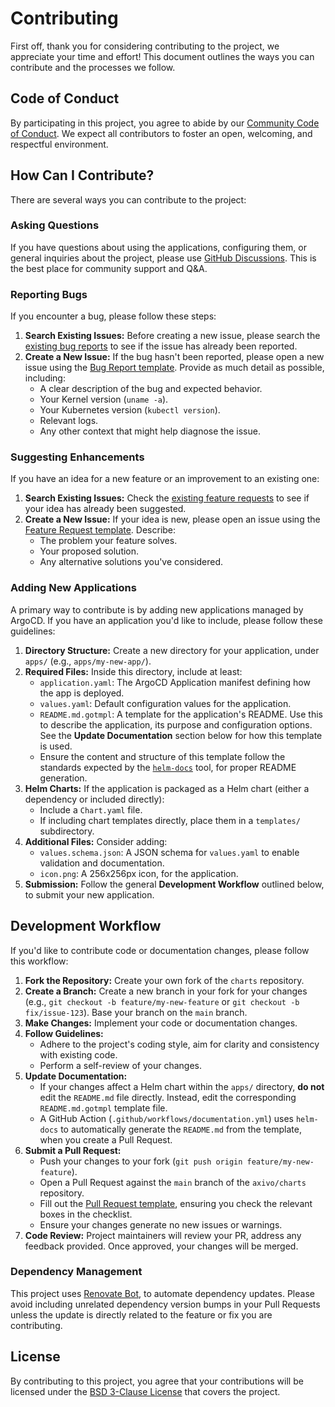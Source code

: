 # Contributing

First off, thank you for considering contributing to the project, we appreciate your time and effort! This document outlines the ways you can contribute and the processes we follow.

## Code of Conduct

By participating in this project, you agree to abide by our [Community Code of Conduct](CODE_OF_CONDUCT.md). We expect all contributors to foster an open, welcoming, and respectful environment.

## How Can I Contribute?

There are several ways you can contribute to the project:

### Asking Questions

If you have questions about using the applications, configuring them, or general inquiries about the project, please use [GitHub Discussions](https://github.com/axivo/charts/discussions). This is the best place for community support and Q&A.

### Reporting Bugs

If you encounter a bug, please follow these steps:

1. **Search Existing Issues:** Before creating a new issue, please search the [existing bug reports](https://github.com/axivo/charts/issues?q=is%3Aissue+label%3Abug) to see if the issue has already been reported.
2. **Create a New Issue:** If the bug hasn't been reported, please open a new issue using the [Bug Report template](https://github.com/axivo/charts/issues/new?assignees=&amp;labels=bug%2Ctriage&amp;projects=&amp;template=bug_report.yml). Provide as much detail as possible, including:
    * A clear description of the bug and expected behavior.
    * Your Kernel version (`uname -a`).
    * Your Kubernetes version (`kubectl version`).
    * Relevant logs.
    * Any other context that might help diagnose the issue.

### Suggesting Enhancements

If you have an idea for a new feature or an improvement to an existing one:

1. **Search Existing Issues:** Check the [existing feature requests](https://github.com/axivo/charts/issues?q=is%3Aissue+label%3Aenhancement) to see if your idea has already been suggested.
2. **Create a New Issue:** If your idea is new, please open an issue using the [Feature Request template](https://github.com/axivo/charts/issues/new?assignees=&amp;labels=enhancement%2Ctriage&amp;projects=&amp;template=feature_request.yml). Describe:
    * The problem your feature solves.
    * Your proposed solution.
    * Any alternative solutions you've considered.

### Adding New Applications

A primary way to contribute is by adding new applications managed by ArgoCD. If you have an application you'd like to include, please follow these guidelines:

1. **Directory Structure:** Create a new directory for your application, under `apps/` (e.g., `apps/my-new-app/`).
2. **Required Files:** Inside this directory, include at least:
    * `application.yaml`: The ArgoCD Application manifest defining how the app is deployed.
    * `values.yaml`: Default configuration values for the application.
    * `README.md.gotmpl`: A template for the application's README. Use this to describe the application, its purpose and configuration options. See the **Update Documentation** section below for how this template is used.
    * Ensure the content and structure of this template follow the standards expected by the [`helm-docs`](https://github.com/norwoodj/helm-docs) tool, for proper README generation.
3. **Helm Charts:** If the application is packaged as a Helm chart (either a dependency or included directly):
    * Include a `Chart.yaml` file.
    * If including chart templates directly, place them in a `templates/` subdirectory.
4. **Additional Files:** Consider adding:
    * `values.schema.json`: A JSON schema for `values.yaml` to enable validation and documentation.
    * `icon.png`: A 256x256px icon, for the application.
5.  **Submission:** Follow the general **Development Workflow** outlined below, to submit your new application.

## Development Workflow

If you'd like to contribute code or documentation changes, please follow this workflow:

1. **Fork the Repository:** Create your own fork of the `charts` repository.
2. **Create a Branch:** Create a new branch in your fork for your changes (e.g., `git checkout -b feature/my-new-feature` or `git checkout -b fix/issue-123`). Base your branch on the `main` branch.
3. **Make Changes:** Implement your code or documentation changes.
4. **Follow Guidelines:**
    * Adhere to the project's coding style, aim for clarity and consistency with existing code.
    * Perform a self-review of your changes.
5. **Update Documentation:**
    * If your changes affect a Helm chart within the `apps/` directory, **do not** edit the `README.md` file directly. Instead, edit the corresponding `README.md.gotmpl` template file.
    * A GitHub Action (`.github/workflows/documentation.yml`) uses `helm-docs` to automatically generate the `README.md` from the template, when you create a Pull Request.
6. **Submit a Pull Request:**
    * Push your changes to your fork (`git push origin feature/my-new-feature`).
    * Open a Pull Request against the `main` branch of the `axivo/charts` repository.
    * Fill out the [Pull Request template](.github/pull_request_template.md), ensuring you check the relevant boxes in the checklist.
    * Ensure your changes generate no new issues or warnings.
7.  **Code Review:** Project maintainers will review your PR, address any feedback provided. Once approved, your changes will be merged.

### Dependency Management

This project uses [Renovate Bot](https://github.com/renovatebot), to automate dependency updates. Please avoid including unrelated dependency version bumps in your Pull Requests unless the update is directly related to the feature or fix you are contributing.

## License

By contributing to this project, you agree that your contributions will be licensed under the [BSD 3-Clause License](LICENSE) that covers the project.

